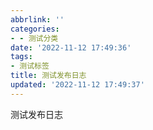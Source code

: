 ```yaml
---
abbrlink: ''
categories:
- - 测试分类
date: '2022-11-12 17:49:36'
tags:
- 测试标签
title: 测试发布日志
updated: '2022-11-12 17:49:37'
---
```

测试发布日志
